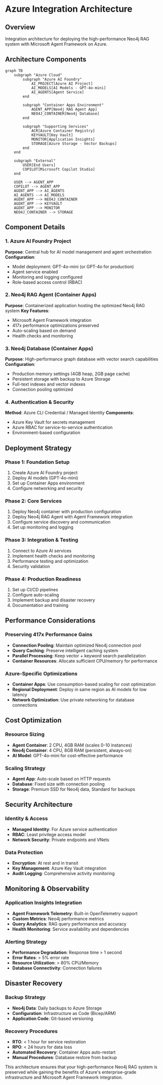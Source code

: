 # Azure Integration Architecture

## Overview
Integration architecture for deploying the high-performance Neo4j RAG system with Microsoft Agent Framework on Azure.

## Architecture Components

```mermaid
graph TB
    subgraph "Azure Cloud"
        subgraph "Azure AI Foundry"
            AI_PROJECT[Azure AI Project]
            AI_MODELS[AI Models - GPT-4o-mini]
            AI_AGENTS[Agent Service]
        end
        
        subgraph "Container Apps Environment"
            AGENT_APP[Neo4j RAG Agent App]
            NEO4J_CONTAINER[Neo4j Database]
        end
        
        subgraph "Supporting Services"
            ACR[Azure Container Registry]
            KEYVAULT[Key Vault]
            MONITOR[Application Insights]
            STORAGE[Azure Storage - Vector Backups]
        end
    end
    
    subgraph "External"
        USER[End Users]
        COPILOT[Microsoft Copilot Studio]
    end
    
    USER --> AGENT_APP
    COPILOT --> AGENT_APP
    AGENT_APP --> AI_AGENTS
    AI_AGENTS --> AI_MODELS
    AGENT_APP --> NEO4J_CONTAINER
    AGENT_APP --> KEYVAULT
    AGENT_APP --> MONITOR
    NEO4J_CONTAINER --> STORAGE
```

## Component Details

### 1. Azure AI Foundry Project
**Purpose**: Central hub for AI model management and agent orchestration
**Configuration**:
- Model deployment: GPT-4o-mini (or GPT-4o for production)
- Agent service enabled
- Monitoring and logging configured
- Role-based access control (RBAC)

### 2. Neo4j RAG Agent (Container Apps)
**Purpose**: Containerized application hosting the optimized Neo4j RAG system
**Key Features**:
- Microsoft Agent Framework integration
- 417x performance optimizations preserved
- Auto-scaling based on demand
- Health checks and monitoring

### 3. Neo4j Database (Container Apps)
**Purpose**: High-performance graph database with vector search capabilities
**Configuration**:
- Production memory settings (4GB heap, 2GB page cache)
- Persistent storage with backup to Azure Storage
- Full-text indexes and vector indexes
- Connection pooling optimized

### 4. Authentication & Security
**Method**: Azure CLI Credential / Managed Identity
**Components**:
- Azure Key Vault for secrets management
- Azure RBAC for service-to-service authentication
- Environment-based configuration

## Deployment Strategy

### Phase 1: Foundation Setup
1. Create Azure AI Foundry project
2. Deploy AI models (GPT-4o-mini)
3. Set up Container Apps environment
4. Configure networking and security

### Phase 2: Core Services
1. Deploy Neo4j container with production configuration
2. Deploy Neo4j RAG Agent with Agent Framework integration
3. Configure service discovery and communication
4. Set up monitoring and logging

### Phase 3: Integration & Testing
1. Connect to Azure AI services
2. Implement health checks and monitoring
3. Performance testing and optimization
4. Security validation

### Phase 4: Production Readiness
1. Set up CI/CD pipelines
2. Configure auto-scaling
3. Implement backup and disaster recovery
4. Documentation and training

## Performance Considerations

### Preserving 417x Performance Gains
- **Connection Pooling**: Maintain optimized Neo4j connection pool
- **Query Caching**: Preserve intelligent caching system
- **Parallel Processing**: Keep vector + keyword search parallelization
- **Container Resources**: Allocate sufficient CPU/memory for performance

### Azure-Specific Optimizations
- **Container Apps**: Use consumption-based scaling for cost optimization
- **Regional Deployment**: Deploy in same region as AI models for low latency
- **Network Optimization**: Use private networking for database connections

## Cost Optimization

### Resource Sizing
- **Agent Container**: 2 CPU, 4GB RAM (scales 0-10 instances)
- **Neo4j Container**: 4 CPU, 8GB RAM (persistent, always-on)
- **AI Model**: GPT-4o-mini for cost-effective performance

### Scaling Strategy
- **Agent App**: Auto-scale based on HTTP requests
- **Database**: Fixed size with connection pooling
- **Storage**: Premium SSD for Neo4j data, Standard for backups

## Security Architecture

### Identity & Access
- **Managed Identity**: For Azure service authentication
- **RBAC**: Least privilege access model
- **Network Security**: Private endpoints and VNets

### Data Protection
- **Encryption**: At rest and in transit
- **Key Management**: Azure Key Vault integration
- **Audit Logging**: Comprehensive activity monitoring

## Monitoring & Observability

### Application Insights Integration
- **Agent Framework Telemetry**: Built-in OpenTelemetry support
- **Custom Metrics**: Neo4j performance metrics
- **Query Analytics**: RAG query performance and accuracy
- **Health Monitoring**: Service availability and dependencies

### Alerting Strategy
- **Performance Degradation**: Response time > 1 second
- **Error Rates**: > 5% error rate
- **Resource Utilization**: > 80% CPU/Memory
- **Database Connectivity**: Connection failures

## Disaster Recovery

### Backup Strategy
- **Neo4j Data**: Daily backups to Azure Storage
- **Configuration**: Infrastructure as Code (Bicep/ARM)
- **Application Code**: Git-based versioning

### Recovery Procedures
- **RTO**: < 1 hour for service restoration
- **RPO**: < 24 hours for data loss
- **Automated Recovery**: Container Apps auto-restart
- **Manual Procedures**: Database restore from backup

This architecture ensures that your high-performance Neo4j RAG system is preserved while gaining the benefits of Azure's enterprise-grade infrastructure and Microsoft Agent Framework integration.
